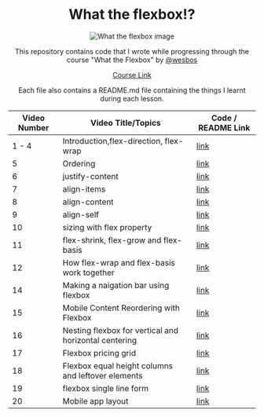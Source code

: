 <div align="center">

<h1>What the flexbox!?</h1>

![What the flexbox image](https://camo.githubusercontent.com/ae9d02e30c1b90d60208daee9c2f4780f8b5b66d/68747470733a2f2f666c6578626f782e696f2f696d616765732f5754462f73686172652e706e67)


This repository contains code that I wrote while progressing through the course "What the Flexbox" by [@wesbos](https://github.com/wesbos/What-The-Flexbox)

[Course Link](https://flexbox.io/)

Each file also contains a README.md file containing the things I learnt during each lesson.

Video Number | Video Title/Topics | Code / README Link
-------------|-------------------|------------------
1 - 4        | Introduction,flex-direction, flex-wrap |  [link](https://github.com/nirbhayvashisht/what-the-flexbox/blob/master/01)
5            | Ordering | [link](https://github.com/nirbhayvashisht/what-the-flexbox/blob/master/05)
6            | justify-content | [link](https://github.com/nirbhayvashisht/what-the-flexbox/tree/master/06)
7            | align-items | [link](https://github.com/nirbhayvashisht/what-the-flexbox/tree/master/07)
8            | align-content | [link](https://github.com/nirbhayvashisht/what-the-flexbox/tree/master/08)
9            | align-self | [link](https://github.com/nirbhayvashisht/what-the-flexbox/tree/master/09)
10           | sizing with flex property | [link](https://github.com/nirbhayvashisht/what-the-flexbox/tree/master/10)
11 | flex-shrink, flex-grow and flex-basis | [link](https://github.com/nirbhayvashisht/what-the-flexbox/tree/master/11)
12 | How flex-wrap and flex-basis work together | [link](https://github.com/nirbhayvashisht/what-the-flexbox/tree/master/12)
14 | Making a naigation bar using flexbox | [link](https://github.com/nirbhayvashisht/what-the-flexbox/tree/master/14)
15 | Mobile Content Reordering with Flexbox | [link](https://github.com/nirbhayvashisht/what-the-flexbox/tree/master/15)
16 | Nesting flexbox for vertical and horizontal centering | [link](https://github.com/nirbhayvashisht/what-the-flexbox/tree/master/16)
17 | Flexbox pricing grid  | [link](https://github.com/nirbhayvashisht/what-the-flexbox/tree/master/17)
18 | Flexbox equal height columns and leftover elements  | [link](https://github.com/nirbhayvashisht/what-the-flexbox/tree/master/18)
19 | flexbox single line form  | [link](https://github.com/nirbhayvashisht/what-the-flexbox/tree/master/19)
20 | Mobile app layout | [link](https://github.com/nirbhayvashisht/what-the-flexbox/tree/master/20)

</div>
